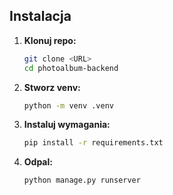 ## Instalacja

1.  **Klonuj repo:**

    ```bash
    git clone <URL>
    cd photoalbum-backend
    ```

2.  **Stworz venv:**
   
    ```bash
    python -m venv .venv
    ```

3.  **Instaluj wymagania:**
    
    ```bash
    pip install -r requirements.txt
    ```

4.  **Odpal:**

    ```bash
    python manage.py runserver
    ```
